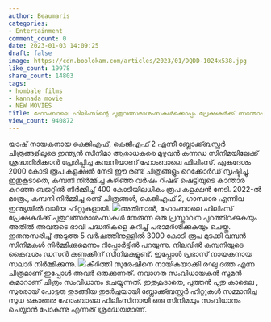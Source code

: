 ```yaml
---
author: Beaumaris
categories:
- Entertainment
comment_count: 0
date: 2023-01-03 14:09:25
draft: false
image: https://cdn.boolokam.com/articles/2023/01/DQDD-1024x538.jpg
like_count: 19978
share_count: 14803
tags:
- hombale films
- kannada movie
- NEW MOVIES
title: ഹോംബാലെ ഫിലിംസിന്റെ പുതുവത്സരാശംസകൾക്കൊപ്പം പ്രേക്ഷകർക്ക് സന്തോഷം നൽകുന്ന വാർത്തയും
view_count: 940872
---
```


യാഷ് നായകനായ കെജിഎഫ്, കെജിഎഫ് 2 എന്നീ ബ്ലോക്ക്ബസ്റ്റർ ചിത്രങ്ങളിലൂടെ ഇന്ത്യൻ സിനിമാ ആരാധകരെ മുഴുവൻ കന്നഡ സിനിമയിലേക്ക് ശ്രദ്ധതിരിക്കാൻ പ്രേരിപ്പിച്ച കമ്പനിയാണ് ഹോംബാലെ ഫിലിംസ്. ഏകദേശം 2000 കോടി രൂപ കളക്ഷൻ നേടി ഈ രണ്ട് ചിത്രങ്ങളും റെക്കോർഡ് സൃഷ്ടിച്ചു. ഇതുകൂടാതെ, കമ്പനി നിർമ്മിച്ച കഴിഞ്ഞ വർഷം റിഷഭ് ഷെട്ടിയുടെ കാന്താര കുറഞ്ഞ ബജറ്റിൽ നിർമ്മിച്ച് 400 കോടിയിലധികം രൂപ കളക്ഷൻ നേടി. 2022-ൽ മാത്രം, കമ്പനി നിർമ്മിച്ച രണ്ട് ചിത്രങ്ങൾ, കെജിഎഫ് 2, ഗാന്ധാര എന്നിവ ഇന്ത്യയിൽ വലിയ ഹിറ്റുകളായി. ![](https://cdn.boolokam.com/articles/2023/01/DQDD-1024x538.jpg)അതിനാൽ, ഹോംബാലെ ഫിലിംസ് പ്രേക്ഷകർക്ക് പുതുവത്സരാശംസകൾ നേരുന്ന ഒരു പ്രസ്താവന പുറത്തിറക്കുകയും അതിൽ അവരുടെ ഭാവി പദ്ധതികളെ കുറിച്ച് പരാമർശിക്കുകയും ചെയ്തു. ഇതനുസരിച്ച് അടുത്ത 5 വർഷത്തിനുള്ളിൽ 3000 കോടി രൂപ മുടക്കി വമ്പൻ സിനിമകൾ നിർമ്മിക്കുമെന്നും റിപ്പോർട്ടിൽ പറയുന്നു. നിലവിൽ കമ്പനിയുടെ കൈവശം ഡസൻ കണക്കിന് സിനിമകളുണ്ട്. ഇപ്പോൾ പ്രഭാസ് നായകനായ സലാർ നിർമ്മിക്കുന്നു. ![](https://cdn.boolokam.com/articles/2023/01/DFFFFF.webp)കീർത്തി സുരേഷിനെ നായികയാക്കി രഘു ദത്ത എന്ന ചിത്രമാണ് ഇപ്പോൾ അവർ ഒരുക്കുന്നത്. നവാഗത സംവിധായകൻ സുമൻ കുമാറാണ് ചിത്രം സംവിധാനം ചെയ്യുന്നത്. ഇതുകൂടാതെ, പുത്തൻ പുതു കാലൈ , സുരരായ് പോട്ടരു തുടങ്ങിയ തുടർച്ചയായി ബ്ലോക്ക്ബസ്റ്റർ ഹിറ്റുകൾ സമ്മാനിച്ച സുധ കൊങ്ങര ഹോംബാലെ ഫിലിംസിനായി ഒരു സിനിമയും സംവിധാനം ചെയ്യാൻ പോകുന്നു എന്നത് ശ്രദ്ധേയമാണ്.